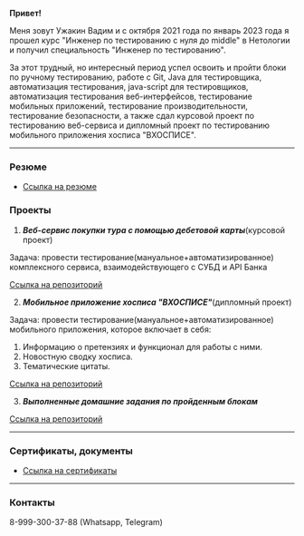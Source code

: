 **Привет!**

Меня зовут Ужакин Вадим и c октября 2021 года по январь 2023 года я прошел курс "Инженер по тестированию с нуля до middle" в Нетологии и получил специальность "Инженер по тестированию".

За этот трудный, но интересный период успел освоить и пройти блоки по ручному тестированию, работе с Git, Java для тестировщика, автоматизация тестирования, java-script для тестировщиков, автоматизация тестирования веб-интерфейсов, тестирование мобильных приложений, тестирование производительности, тестирование безопасности, а также сдал курсовой проект по тестированию веб-сервиса и дипломный проект по тестированию мобильного приложения хосписа "ВХОСПИСЕ".

***
### **Резюме**

- [Ссылка на резюме](https://github.com/Vavlauz/Resume/tree/master/docs)


### **Проекты**

1. ***Веб-сервис покупки тура с помощью дебетовой карты***(курсовой проект)

Задача: провести тестирование(мануальное+автоматизированное) комплексного сервиса, взаимодействующего с СУБД и API Банка

[Ссылка на репозиторий](https://github.com/Vavlauz/Diploma2)

2. ***Мобильное приложение хосписа "ВХОСПИСЕ"***(дипломный проект)

Задача: провести тестирование(мануальное+автоматизированное) мобильного приложения, которое включает в себя:

1. Информацию о претензиях и функционал для работы с ними.
2. Новостную сводку хосписа.
3. Тематические цитаты.

[Ссылка на репозиторий](https://github.com/Vavlauz/Diploma_Mobile_Hospice)
	
3. ***Выполненные домашние задания по пройденным блокам***

[Ссылка на репозиторий](https://github.com/Vavlauz?tab=repositories)

***
### **Сертификаты, документы**

- [Ссылка на сертификаты](https://github.com/Vavlauz/Resume/tree/master/certificates)


***
### **Контакты**

8-999-300-37-88 (Whatsapp, Telegram)


